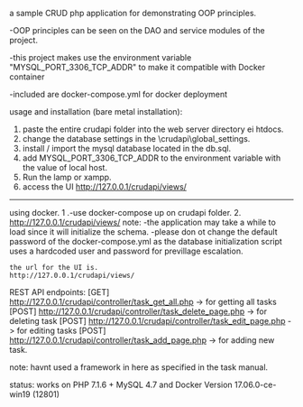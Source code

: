 a sample CRUD php application for demonstrating OOP principles.

-OOP principles can be seen on the DAO and service modules of the project.

-this project makes use the environment variable "MYSQL_PORT_3306_TCP_ADDR" to make it compatible with Docker container

-included are docker-compose.yml for docker deployment

usage and installation
(bare metal installation):

1. paste the entire crudapi folder into the web server directory ei htdocs.
2. change the database settings in the \crudapi\global_settings.
3. install / import the mysql database located in the db.sql.
4. add MYSQL_PORT_3306_TCP_ADDR to the environment variable with the value of local host.
5. Run the lamp or xampp.
6. access the UI http://127.0.0.1/crudapi/views/
-----------------------------
using docker.
1 .-use docker-compose up on crudapi folder.
2. http://127.0.0.1/crudapi/views/
note:
-the application may take a while to load since it will initialize the schema.
-please don ot change the default password of the docker-compose.yml as the database initialization script uses a hardcoded user and password for previllage escalation.



	the url for the UI is.
	http://127.0.0.1/crudapi/views/
	
REST API endpoints:
[GET] 	http://127.0.0.1/crudapi/controller/task_get_all.php  -> for getting all tasks
[POST]	http://127.0.0.1/crudapi/controller/task_delete_page.php -> for deleting task
[POST]	http://127.0.0.1/crudapi/controller/task_edit_page.php -> for editing tasks
[POST]	http://127.0.0.1/crudapi/controller/task_add_page.php -> for adding new task.


note: havnt used a framework in here as specified in the task manual.


status: works on PHP 7.1.6 + MySQL 4.7 
		and Docker Version 17.06.0-ce-win19 (12801)
